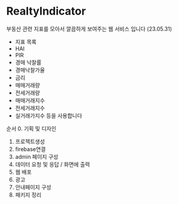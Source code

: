 # RealtyIndicator

부동산 관련 지표를 모아서 깔끔하게 보여주는 웹 서비스 입니다 (23.05.31)
- 지표 목록
- HAI 
- PIR 
- 경매 낙찰률 
- 경매낙찰가율 
- 금리 
- 매매거래량 
- 전세거래량
- 매매거래지수 
- 전세거래지수 
- 실거래가지수 
등을 사용합니다


순서
0. 기획 및 디자인
1. 프로젝트생성
2. firebase연결
3. admin 페이지 구성
4. 데이터 요청 및 응답 / 화면에 출력
5. 웹 배포
6. 광고
7. 안내페이지 구성
8. 패키지 정리
